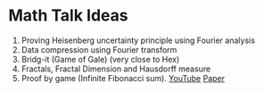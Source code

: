 # Math Talk Ideas

1. Proving Heisenberg uncertainty principle using Fourier analysis 
2. Data compression using Fourier transform
3. Bridg-it (Game of Gale) (very close to Hex)
4. Fractals, Fractal Dimension and Hausdorff measure
5. Proof by game (Infinite Fibonacci sum). [YouTube](https://youtu.be/Hv3r3iZJ-_A?si=pq1mCJLeEsXMBNlR) [Paper](https://www.jstor.org/stable/2690848)